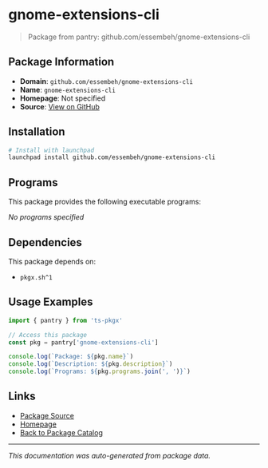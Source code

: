 # gnome-extensions-cli

> Package from pantry: github.com/essembeh/gnome-extensions-cli

## Package Information

- **Domain**: `github.com/essembeh/gnome-extensions-cli`
- **Name**: `gnome-extensions-cli`
- **Homepage**: Not specified
- **Source**: [View on GitHub](https://github.com/pkgxdev/pantry/tree/main/projects/github.com/essembeh/gnome-extensions-cli/package.yml)

## Installation

```bash
# Install with launchpad
launchpad install github.com/essembeh/gnome-extensions-cli
```

## Programs

This package provides the following executable programs:

*No programs specified*

## Dependencies

This package depends on:

- `pkgx.sh^1`

## Usage Examples

```typescript
import { pantry } from 'ts-pkgx'

// Access this package
const pkg = pantry['gnome-extensions-cli']

console.log(`Package: ${pkg.name}`)
console.log(`Description: ${pkg.description}`)
console.log(`Programs: ${pkg.programs.join(', ')}`)
```

## Links

- [Package Source](https://github.com/pkgxdev/pantry/tree/main/projects/github.com/essembeh/gnome-extensions-cli/package.yml)
- [Homepage](#)
- [Back to Package Catalog](../../../package-catalog.md)

---

*This documentation was auto-generated from package data.*
